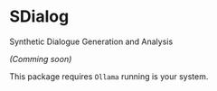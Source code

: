 # SDialog

Synthetic Dialogue Generation and Analysis

_(Comming soon)_

This package requires `Ollama` running is your system.